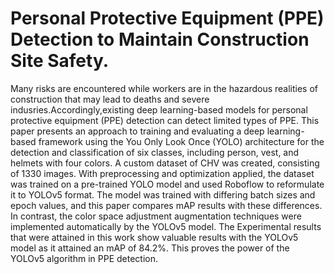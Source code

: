 # Personal Protective Equipment (PPE) Detection to Maintain Construction Site Safety.
Many risks are encountered while workers are in the hazardous realities of construction that may lead to deaths and severe indusries.Accordingly,existing deep learning-based models for personal protective equipment (PPE) detection can detect limited types of PPE. This paper presents an approach to training and evaluating a deep learning-based framework using the You Only Look Once (YOLO) architecture for the detection and classification of six classes, including person, vest, and helmets with four colors. A custom dataset of CHV was created, consisting of 1330 images. With preprocessing and optimization applied, the dataset was trained on a pre-trained YOLO model and used Roboflow to reformulate it to YOLOv5 format. The model was trained with differing batch sizes and epoch values, and this paper compares mAP results with these differences. In contrast, the color space adjustment augmentation techniques were implemented automatically by the YOLOv5 model. The Experimental results that were attained in this work show valuable results with the YOLOv5 model as it attained an mAP of 84.2%. This proves the power of the YOLOv5 algorithm in PPE detection.

